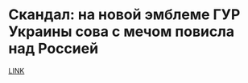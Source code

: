 # Скандал: на новой эмблеме ГУР Украины сова с мечом повисла над Россией



[LINK](https://varlamov.ru/2042066.html)